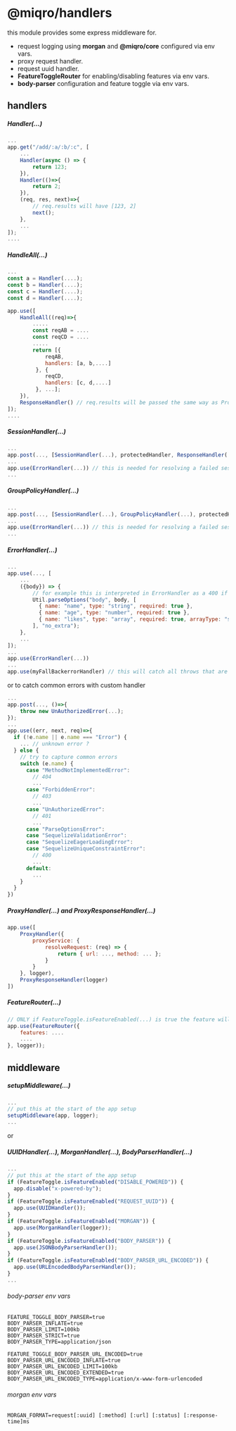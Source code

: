 # @miqro/handlers

this module provides some express middleware for.

- request logging using **morgan** and **@miqro/core** configured via env vars.
- proxy request handler.
- request uuid handler.
- **FeatureToggleRouter** for enabling/disabling features via env vars.
- **body-parser** configuration and feature toggle via env vars.

## handlers

##### Handler(...) 

```javascript
...
app.get("/add/:a/:b/:c", [
    ...
    Handler(async () => {
        return 123; 
    }),
    Handler(()=>{
        return 2; 
    }),
    (req, res, next)=>{
        // req.results will have [123, 2]
        next();    
    },
    ...
]);
....
```

##### HandleAll(...)

```javascript
...
const a = Handler(....);
const b = Handler(....);
const c = Handler(....);
const d = Handler(....);

app.use([
    HandleAll((req)=>{
        .....
        const reqAB = ....
        const reqCD = ....
        .....
        return [{
            reqAB,
            handlers: [a, b,....]
         }, {
            reqCD,
            handlers: [c, d,....]
         }, ...];  
    }),
    ResponseHandler() // req.results will be passed the same way as Promise.all(...)
]);
....
```

##### SessionHandler(...)

```javascript
...
app.post(..., [SessionHandler(...), protectedHandler, ResponseHandler(...)])
...
app.use(ErrorHandler(...)) // this is needed for resolving a failed session validation as a 401 or 403
...
```

##### GroupPolicyHandler(...)

```javascript
...
app.post(..., [SessionHandler(...), GroupPolicyHandler(...), protectedHandler, ResponseHandler(...)])
...
app.use(ErrorHandler(...)) // this is needed for resolving a failed session validation as a 401 or 403
...
```

##### ErrorHandler(...)

```javascript
...
app.use(..., [
    ...
    ({body}) => {
        // for example this is interpreted in ErrorHandler as a 400 if req.body doesnt match
        Util.parseOptions("body", body, [
          { name: "name", type: "string", required: true },
          { name: "age", type: "number", required: true },
          { name: "likes", type: "array", required: true, arrayType: "string" }
        ], "no_extra");
    },
    ...
]);
...
app.use(ErrorHandler(...))
...
app.use(myFallBackerrorHandler) // this will catch all throws that are not reconized by ErrorHandler()
```

or to catch common errors with custom handler

```javascript
...
app.post(..., ()=>{
    throw new UnAuthorizedError(...);
});
...
app.use((err, next, req)=>{
  if (!e.name || e.name === "Error") {
    ... // unknown error ?
  } else {
    // try to capture common errors
    switch (e.name) {
      case "MethodNotImplementedError":
        // 404
        ...
      case "ForbiddenError":
        // 403 
        ...
      case "UnAuthorizedError":
        // 401
        ...
      case "ParseOptionsError":  
      case "SequelizeValidationError":
      case "SequelizeEagerLoadingError": 
      case "SequelizeUniqueConstraintError":
        // 400 
        ...
      default:
        ...
    }
  }
})
```

##### ProxyHandler(...) and ProxyResponseHandler(...)

```javascript
app.use([
    ProxyHandler({
        proxyService: {
            resolveRequest: (req) => {
                return { url: ..., method: ... };
            }
        }
    }, logger),
    ProxyResponseHandler(logger)
])
```

##### FeatureRouter(...)

```javascript
// ONLY if FeatureToggle.isFeatureEnabled(...) is true the feature will be enabled in the router
app.use(FeatureRouter({
    features: ....
    ....
}, logger));
```

## middleware

##### setupMiddleware(...)

```javascript
...
// put this at the start of the app setup
setupMiddleware(app, logger);
...
```

or

##### UUIDHandler(...), MorganHandler(...), BodyParserHandler(...)

```javascript
...
// put this at the start of the app setup
if (FeatureToggle.isFeatureEnabled("DISABLE_POWERED")) {
  app.disable("x-powered-by");
}
if (FeatureToggle.isFeatureEnabled("REQUEST_UUID")) {
  app.use(UUIDHandler());
}
if (FeatureToggle.isFeatureEnabled("MORGAN")) {
  app.use(MorganHandler(logger));
}
if (FeatureToggle.isFeatureEnabled("BODY_PARSER")) {
  app.use(JSONBodyParserHandler());
}
if (FeatureToggle.isFeatureEnabled("BODY_PARSER_URL_ENCODED")) {
  app.use(URLEncodedBodyParserHandler());
}
...
```

###### body-parser env vars

```
FEATURE_TOGGLE_BODY_PARSER=true
BODY_PARSER_INFLATE=true
BODY_PARSER_LIMIT=100kb
BODY_PARSER_STRICT=true
BODY_PARSER_TYPE=application/json

FEATURE_TOGGLE_BODY_PARSER_URL_ENCODED=true
BODY_PARSER_URL_ENCODED_INFLATE=true
BODY_PARSER_URL_ENCODED_LIMIT=100kb
BODY_PARSER_URL_ENCODED_EXTENDED=true
BODY_PARSER_URL_ENCODED_TYPE=application/x-www-form-urlencoded
```

###### morgan env vars

```
MORGAN_FORMAT=request[:uuid] [:method] [:url] [:status] [:response-time]ms
```
